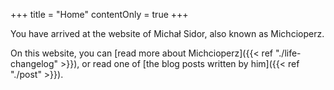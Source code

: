 +++
title = "Home"
contentOnly = true
+++

You have arrived at the website of Michał Sidor, also known as Michcioperz.

On this website, you can [read more about Michcioperz]({{< ref "./life-changelog" >}}), or read one of [the blog posts written by him]({{< ref "./post" >}}).
